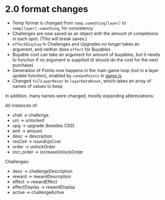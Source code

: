# 2.0 format changes

- Temp format is changed from `temp.something[layer]` to `temp[layer].something`, for consistency
- Challenges are now saved as an object with the amount of completions in each spot. (This will break saves.)
- `effectDisplay` in Challenges and Upgrades no longer takes an argument, and neither does `effect` for Buyables
- Buyable cost can take an argument for amount of buyables, but it needs to function if no argument is supplied (it should do the cost for the next purchase).
- Generation of Points now happens in the main game loop (not in a layer update function), enabled by `canGenPoints` in [game.js](js/game.js).
- Changed `fullLayerReset` to `layerDataReset`, which takes an array of names of values to keep

In addition, many names were changed, mostly expanding abbreviations:

All instances of:

- chall -> challenge
- unl -> unlocked
- upg -> upgrade (besides CSS)
- amt -> amount
- desc -> description
- resCeil -> roundUpCost
- order -> unlockOrder
- incr_order -> increaseUnlockOrder

Challenges:

- desc -> challengeDescription
- reward -> rewardDescription
- effect -> rewardEffect
- effectDisplay -> rewardDisplay
- active -> challengeActive
